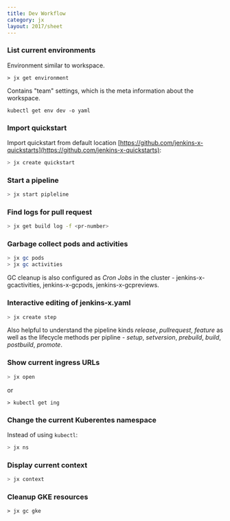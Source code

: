 ```yaml
---
title: Dev Workflow
category: jx
layout: 2017/sheet
---
```


### List current environments 

Environment similar to workspace. 

```
> jx get environment
```

Contains "team" settings, which is the meta information about the workspace.

```
kubectl get env dev -o yaml
```

### Import quickstart

Import quickstart from default location [https://github.com/jenkins-x-quickstarts](https://github.com/jenkins-x-quickstarts):

```bash
> jx create quickstart
```

### Start a pipeline

```bash
> jx start pipleline
```

### Find logs for pull request

```bash
> jx get build log -f <pr-number>
```

### Garbage collect pods and activities

```bash
> jx gc pods
> jx gc activities
```

GC cleanup is also configured as _Cron Jobs_ in the cluster - jenkins-x-gcactivities, jenkins-x-gcpods, jenkins-x-gcpreviews.

### Interactive editing of jenkins-x.yaml

```bash
> jx create step
```

Also helpful to understand the pipeline kinds _release_, _pullrequest_, _feature_ as well as the lifecycle methods per pipline -   _setup_, _setversion_, _prebuild_, _build_, _postbuild_, _promote_.

### Show current ingress URLs

```bash
> jx open
```

or

```
> kubectl get ing
```

### Change the current Kuberentes namespace

Instead of using `kubectl`:

```bash
> jx ns
```

### Display current context

```bash
> jx context
```

### Cleanup GKE resources

```
> jx gc gke
```
